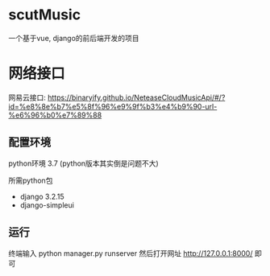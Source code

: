 # scutMusic
一个基于vue, django的前后端开发的项目

# 网络接口
网易云接口: https://binaryify.github.io/NeteaseCloudMusicApi/#/?id=%e8%8e%b7%e5%8f%96%e9%9f%b3%e4%b9%90-url-%e6%96%b0%e7%89%88

## 配置环境
python环境 3.7 (python版本其实倒是问题不大)

所需python包 
- django 3.2.15  
- django-simpleui

## 运行
终端输入 python manager.py runserver 
然后打开网址 http://127.0.0.1:8000/ 即可